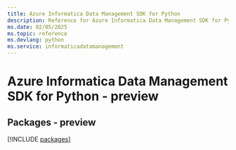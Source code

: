 ```yaml
---
title: Azure Informatica Data Management SDK for Python
description: Reference for Azure Informatica Data Management SDK for Python
ms.date: 02/05/2025
ms.topic: reference
ms.devlang: python
ms.service: informaticadatamanagement
---
```

# Azure Informatica Data Management SDK for Python - preview
## Packages - preview
[!INCLUDE [packages](informatica-data-management-index.md)]